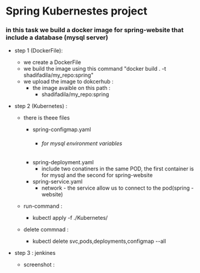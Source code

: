 # Spring Kubernestes project
### in this task we build a docker image for spring-website that include a database (mysql server)
- step 1 (DockerFile): 
    - we create a DockerFile 
    - we build the image using this command "docker build . -t shadifadila/my_repo:spring"
    - we upload the image to dokcerhub : 
        - the image avaible on this path : 
            - shadifadila/my_repo:spring
- step 2 (Kubernetes) : 
    - there is theee files 
        - spring-configmap.yaml 
            - ###### for mysql environment variables
        - spring-deployment.yaml
            - include two conatiners in the same POD, the first container is for mysql and the second for spring-website
        - spring-service.yaml 
            - network - the service allow us to connect to the pod(spring - website)
        
    - run-command : 
        - kubectl apply -f ./Kubernetes/
    
    - delete commnad : 
        - kubectl delete svc,pods,deployments,configmap --all 
- step 3 : jenkines 

    - screenshot : 



    
